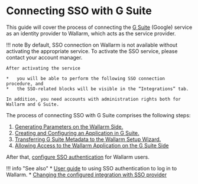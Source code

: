 #   Connecting SSO with G Suite

[doc-setup-sp]:                     setup-sp.md
[doc-setup-idp]:                    setup-idp.md    
[doc-metadata-transfer]:            metadata-transfer.md
[doc-allow-access-to-wl]:           allow-access-to-wl.md

[doc-user-sso-guide]:               ../../../../user-guides/use-sso.md

[doc-employ-sso]:                   ../employ-user-auth.md
[doc-disable-sso]:                  ../change-sso-provider.md

[link-gsuite]:                      https://gsuite.google.com/

This guide will cover the process of connecting the [G Suite][link-gsuite] (Google) service as an identity provider to Wallarm, which acts as the service provider.

!!! note
    By default, SSO connection on Wallarm is not available without activating the appropriate service. To activate the SSO service, please contact your account manager.
    
    After activating the service
    
    *   you will be able to perform the following SSO connection procedure, and
    *   the SSO-related blocks will be visible in the “Integrations” tab.
    
    In addition, you need accounts with administration rights both for Wallarm and G Suite.

The process of connecting SSO with G Suite comprises the following steps:
1.  [Generating Parameters on the Wallarm Side.][doc-setup-sp]
2.  [Creating and Configuring an Application in G Suite.][doc-setup-idp]
3.  [Transferring G Suite Metadata to the Wallarm Setup Wizard.][doc-metadata-transfer]
4.  [Allowing Access to the Wallarm Application on the G Suite Side][doc-allow-access-to-wl]

After that, [configure SSO authentication][doc-employ-sso] for Wallarm users.

!!! info "See also"
    * [User guide][doc-user-sso-guide] to using SSO authentication to log in to Wallarm.
    * [Changing the configured integration with SSO provider][doc-disable-sso]